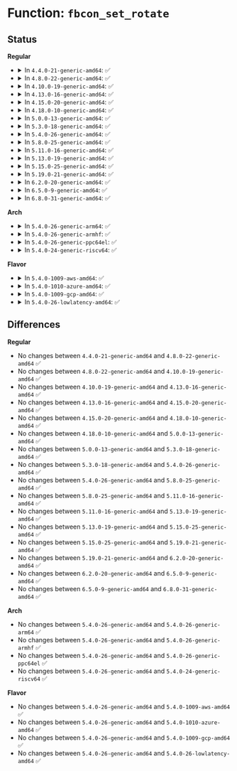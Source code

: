 # Function: <code>fbcon_set_rotate</code>

## Status
<b>Regular</b>
<ul>
<li>
<details>
<summary>In <code>4.4.0-21-generic-amd64</code>: ✅</summary>

```c
void fbcon_set_rotate(struct fbcon_ops * ops)
```

```json
{
  "name": "fbcon_set_rotate",
  "collision_type": "Unique Global",
  "inline_type": "No",
  "funcs": [
    {
      "addr": 18446744071583463408,
      "name": "fbcon_set_rotate",
      "external": true,
      "loc": "drivers/video/console/fbcon_rotate.c:96",
      "file": "drivers/video/console/fbcon_rotate.c",
      "inline": "seen, unknown",
      "caller_inline": [],
      "caller_func": [
        "drivers/video/console/bitblit.c:fbcon_set_bitops"
      ]
    }
  ],
  "symbols": [
    {
      "addr": 18446744071583463408,
      "name": "fbcon_set_rotate",
      "section": ".text",
      "bind": "STB_GLOBAL",
      "size": 61
    }
  ]
}
```
</details>
</li>
<li>
<details>
<summary>In <code>4.8.0-22-generic-amd64</code>: ✅</summary>

```c
void fbcon_set_rotate(struct fbcon_ops * ops)
```

```json
{
  "name": "fbcon_set_rotate",
  "collision_type": "Unique Global",
  "inline_type": "No",
  "funcs": [
    {
      "addr": 18446744071583783680,
      "name": "fbcon_set_rotate",
      "external": true,
      "loc": "drivers/video/console/fbcon_rotate.c:96",
      "file": "drivers/video/console/fbcon_rotate.c",
      "inline": "seen, unknown",
      "caller_inline": [],
      "caller_func": [
        "drivers/video/console/bitblit.c:fbcon_set_bitops"
      ]
    }
  ],
  "symbols": [
    {
      "addr": 18446744071583783680,
      "name": "fbcon_set_rotate",
      "section": ".text",
      "bind": "STB_GLOBAL",
      "size": 61
    }
  ]
}
```
</details>
</li>
<li>
<details>
<summary>In <code>4.10.0-19-generic-amd64</code>: ✅</summary>

```c
void fbcon_set_rotate(struct fbcon_ops * ops)
```

```json
{
  "name": "fbcon_set_rotate",
  "collision_type": "Unique Global",
  "inline_type": "No",
  "funcs": [
    {
      "addr": 18446744071583922992,
      "name": "fbcon_set_rotate",
      "external": true,
      "loc": "drivers/video/console/fbcon_rotate.c:96",
      "file": "drivers/video/console/fbcon_rotate.c",
      "inline": "seen, unknown",
      "caller_inline": [],
      "caller_func": [
        "drivers/video/console/bitblit.c:fbcon_set_bitops"
      ]
    }
  ],
  "symbols": [
    {
      "addr": 18446744071583922992,
      "name": "fbcon_set_rotate",
      "section": ".text",
      "bind": "STB_GLOBAL",
      "size": 61
    }
  ]
}
```
</details>
</li>
<li>
<details>
<summary>In <code>4.13.0-16-generic-amd64</code>: ✅</summary>

```c
void fbcon_set_rotate(struct fbcon_ops * ops)
```

```json
{
  "name": "fbcon_set_rotate",
  "collision_type": "Unique Global",
  "inline_type": "No",
  "funcs": [
    {
      "addr": 18446744071583971264,
      "name": "fbcon_set_rotate",
      "external": true,
      "loc": "drivers/video/console/fbcon_rotate.c:96",
      "file": "drivers/video/console/fbcon_rotate.c",
      "inline": "seen, unknown",
      "caller_inline": [],
      "caller_func": [
        "drivers/video/console/bitblit.c:fbcon_set_bitops"
      ]
    }
  ],
  "symbols": [
    {
      "addr": 18446744071583971264,
      "name": "fbcon_set_rotate",
      "section": ".text",
      "bind": "STB_GLOBAL",
      "size": 61
    }
  ]
}
```
</details>
</li>
<li>
<details>
<summary>In <code>4.15.0-20-generic-amd64</code>: ✅</summary>

```c
void fbcon_set_rotate(struct fbcon_ops * ops)
```

```json
{
  "name": "fbcon_set_rotate",
  "collision_type": "Unique Global",
  "inline_type": "No",
  "funcs": [
    {
      "addr": 18446744071584270608,
      "name": "fbcon_set_rotate",
      "external": true,
      "loc": "drivers/video/fbdev/core/fbcon_rotate.c:96",
      "file": "drivers/video/fbdev/core/fbcon_rotate.c",
      "inline": "seen, unknown",
      "caller_inline": [],
      "caller_func": [
        "drivers/video/fbdev/core/bitblit.c:fbcon_set_bitops"
      ]
    }
  ],
  "symbols": [
    {
      "addr": 18446744071584270608,
      "name": "fbcon_set_rotate",
      "section": ".text",
      "bind": "STB_GLOBAL",
      "size": 61
    }
  ]
}
```
</details>
</li>
<li>
<details>
<summary>In <code>4.18.0-10-generic-amd64</code>: ✅</summary>

```c
void fbcon_set_rotate(struct fbcon_ops * ops)
```

```json
{
  "name": "fbcon_set_rotate",
  "collision_type": "Unique Global",
  "inline_type": "No",
  "funcs": [
    {
      "addr": 18446744071584490656,
      "name": "fbcon_set_rotate",
      "external": true,
      "loc": "drivers/video/fbdev/core/fbcon_rotate.c:96",
      "file": "drivers/video/fbdev/core/fbcon_rotate.c",
      "inline": "seen, unknown",
      "caller_inline": [],
      "caller_func": [
        "drivers/video/fbdev/core/bitblit.c:fbcon_set_bitops"
      ]
    }
  ],
  "symbols": [
    {
      "addr": 18446744071584490656,
      "name": "fbcon_set_rotate",
      "section": ".text",
      "bind": "STB_GLOBAL",
      "size": 61
    }
  ]
}
```
</details>
</li>
<li>
<details>
<summary>In <code>5.0.0-13-generic-amd64</code>: ✅</summary>

```c
void fbcon_set_rotate(struct fbcon_ops * ops)
```

```json
{
  "name": "fbcon_set_rotate",
  "collision_type": "Unique Global",
  "inline_type": "No",
  "funcs": [
    {
      "addr": 18446744071584587472,
      "name": "fbcon_set_rotate",
      "external": true,
      "loc": "drivers/video/fbdev/core/fbcon_rotate.c:96",
      "file": "drivers/video/fbdev/core/fbcon_rotate.c",
      "inline": "seen, unknown",
      "caller_inline": [],
      "caller_func": [
        "drivers/video/fbdev/core/bitblit.c:fbcon_set_bitops"
      ]
    }
  ],
  "symbols": [
    {
      "addr": 18446744071584587472,
      "name": "fbcon_set_rotate",
      "section": ".text",
      "bind": "STB_GLOBAL",
      "size": 61
    }
  ]
}
```
</details>
</li>
<li>
<details>
<summary>In <code>5.3.0-18-generic-amd64</code>: ✅</summary>

```c
void fbcon_set_rotate(struct fbcon_ops * ops)
```

```json
{
  "name": "fbcon_set_rotate",
  "collision_type": "Unique Global",
  "inline_type": "No",
  "funcs": [
    {
      "addr": 18446744071584785472,
      "name": "fbcon_set_rotate",
      "external": true,
      "loc": "drivers/video/fbdev/core/fbcon_rotate.c:96",
      "file": "drivers/video/fbdev/core/fbcon_rotate.c",
      "inline": "seen, unknown",
      "caller_inline": [],
      "caller_func": [
        "drivers/video/fbdev/core/bitblit.c:fbcon_set_bitops"
      ]
    }
  ],
  "symbols": [
    {
      "addr": 18446744071584785472,
      "name": "fbcon_set_rotate",
      "section": ".text",
      "bind": "STB_GLOBAL",
      "size": 61
    }
  ]
}
```
</details>
</li>
<li>
<details>
<summary>In <code>5.4.0-26-generic-amd64</code>: ✅</summary>

```c
void fbcon_set_rotate(struct fbcon_ops * ops)
```

```json
{
  "name": "fbcon_set_rotate",
  "collision_type": "Unique Global",
  "inline_type": "No",
  "funcs": [
    {
      "addr": 18446744071584920512,
      "name": "fbcon_set_rotate",
      "external": true,
      "loc": "drivers/video/fbdev/core/fbcon_rotate.c:96",
      "file": "drivers/video/fbdev/core/fbcon_rotate.c",
      "inline": "seen, unknown",
      "caller_inline": [],
      "caller_func": [
        "drivers/video/fbdev/core/bitblit.c:fbcon_set_bitops"
      ]
    }
  ],
  "symbols": [
    {
      "addr": 18446744071584920512,
      "name": "fbcon_set_rotate",
      "section": ".text",
      "bind": "STB_GLOBAL",
      "size": 61
    }
  ]
}
```
</details>
</li>
<li>
<details>
<summary>In <code>5.8.0-25-generic-amd64</code>: ✅</summary>

```c
void fbcon_set_rotate(struct fbcon_ops * ops)
```

```json
{
  "name": "fbcon_set_rotate",
  "collision_type": "Unique Global",
  "inline_type": "No",
  "funcs": [
    {
      "addr": 18446744071585615024,
      "name": "fbcon_set_rotate",
      "external": true,
      "loc": "drivers/video/fbdev/core/fbcon_rotate.c:96",
      "file": "drivers/video/fbdev/core/fbcon_rotate.c",
      "inline": "seen, unknown",
      "caller_inline": [],
      "caller_func": [
        "drivers/video/fbdev/core/bitblit.c:fbcon_set_bitops"
      ]
    }
  ],
  "symbols": [
    {
      "addr": 18446744071585615024,
      "name": "fbcon_set_rotate",
      "section": ".text",
      "bind": "STB_GLOBAL",
      "size": 61
    }
  ]
}
```
</details>
</li>
<li>
<details>
<summary>In <code>5.11.0-16-generic-amd64</code>: ✅</summary>

```c
void fbcon_set_rotate(struct fbcon_ops * ops)
```

```json
{
  "name": "fbcon_set_rotate",
  "collision_type": "Unique Global",
  "inline_type": "No",
  "funcs": [
    {
      "addr": 18446744071585747488,
      "name": "fbcon_set_rotate",
      "external": true,
      "loc": "drivers/video/fbdev/core/fbcon_rotate.c:96",
      "file": "drivers/video/fbdev/core/fbcon_rotate.c",
      "inline": "seen, unknown",
      "caller_inline": [],
      "caller_func": [
        "drivers/video/fbdev/core/bitblit.c:fbcon_set_bitops"
      ]
    }
  ],
  "symbols": [
    {
      "addr": 18446744071585747488,
      "name": "fbcon_set_rotate",
      "section": ".text",
      "bind": "STB_GLOBAL",
      "size": 61
    }
  ]
}
```
</details>
</li>
<li>
<details>
<summary>In <code>5.13.0-19-generic-amd64</code>: ✅</summary>

```c
void fbcon_set_rotate(struct fbcon_ops * ops)
```

```json
{
  "name": "fbcon_set_rotate",
  "collision_type": "Unique Global",
  "inline_type": "No",
  "funcs": [
    {
      "addr": 18446744071585628112,
      "name": "fbcon_set_rotate",
      "external": true,
      "loc": "drivers/video/fbdev/core/fbcon_rotate.c:96",
      "file": "drivers/video/fbdev/core/fbcon_rotate.c",
      "inline": "seen, unknown",
      "caller_inline": [],
      "caller_func": [
        "drivers/video/fbdev/core/bitblit.c:fbcon_set_bitops"
      ]
    }
  ],
  "symbols": [
    {
      "addr": 18446744071585628112,
      "name": "fbcon_set_rotate",
      "section": ".text",
      "bind": "STB_GLOBAL",
      "size": 61
    }
  ]
}
```
</details>
</li>
<li>
<details>
<summary>In <code>5.15.0-25-generic-amd64</code>: ✅</summary>

```c
void fbcon_set_rotate(struct fbcon_ops * ops)
```

```json
{
  "name": "fbcon_set_rotate",
  "collision_type": "Unique Global",
  "inline_type": "No",
  "funcs": [
    {
      "addr": 18446744071586107104,
      "name": "fbcon_set_rotate",
      "external": true,
      "loc": "drivers/video/fbdev/core/fbcon_rotate.c:96",
      "file": "drivers/video/fbdev/core/fbcon_rotate.c",
      "inline": "seen, unknown",
      "caller_inline": [],
      "caller_func": [
        "drivers/video/fbdev/core/bitblit.c:fbcon_set_bitops"
      ]
    }
  ],
  "symbols": [
    {
      "addr": 18446744071586107104,
      "name": "fbcon_set_rotate",
      "section": ".text",
      "bind": "STB_GLOBAL",
      "size": 61
    }
  ]
}
```
</details>
</li>
<li>
<details>
<summary>In <code>5.19.0-21-generic-amd64</code>: ✅</summary>

```c
void fbcon_set_rotate(struct fbcon_ops * ops)
```

```json
{
  "name": "fbcon_set_rotate",
  "collision_type": "Unique Global",
  "inline_type": "No",
  "funcs": [
    {
      "addr": 18446744071587333296,
      "name": "fbcon_set_rotate",
      "external": true,
      "loc": "drivers/video/fbdev/core/fbcon_rotate.c:96",
      "file": "drivers/video/fbdev/core/fbcon_rotate.c",
      "inline": "seen, unknown",
      "caller_inline": [],
      "caller_func": [
        "drivers/video/fbdev/core/bitblit.c:fbcon_set_bitops"
      ]
    }
  ],
  "symbols": [
    {
      "addr": 18446744071587333296,
      "name": "fbcon_set_rotate",
      "section": ".text",
      "bind": "STB_GLOBAL",
      "size": 93
    }
  ]
}
```
</details>
</li>
<li>
<details>
<summary>In <code>6.2.0-20-generic-amd64</code>: ✅</summary>

```c
void fbcon_set_rotate(struct fbcon_ops * ops)
```

```json
{
  "name": "fbcon_set_rotate",
  "collision_type": "Unique Global",
  "inline_type": "No",
  "funcs": [
    {
      "addr": 18446744071588575360,
      "name": "fbcon_set_rotate",
      "external": true,
      "loc": "drivers/video/fbdev/core/fbcon_rotate.c:96",
      "file": "drivers/video/fbdev/core/fbcon_rotate.c",
      "inline": "seen, unknown",
      "caller_inline": [],
      "caller_func": [
        "drivers/video/fbdev/core/bitblit.c:fbcon_set_bitops"
      ]
    }
  ],
  "symbols": [
    {
      "addr": 18446744071588575360,
      "name": "fbcon_set_rotate",
      "section": ".text",
      "bind": "STB_GLOBAL",
      "size": 93
    }
  ]
}
```
</details>
</li>
<li>
<details>
<summary>In <code>6.5.0-9-generic-amd64</code>: ✅</summary>

```c
void fbcon_set_rotate(struct fbcon_ops * ops)
```

```json
{
  "name": "fbcon_set_rotate",
  "collision_type": "Unique Global",
  "inline_type": "No",
  "funcs": [
    {
      "addr": 18446744071588855536,
      "name": "fbcon_set_rotate",
      "external": true,
      "loc": "drivers/video/fbdev/core/fbcon_rotate.c:96",
      "file": "drivers/video/fbdev/core/fbcon_rotate.c",
      "inline": "seen, unknown",
      "caller_inline": [],
      "caller_func": [
        "drivers/video/fbdev/core/bitblit.c:fbcon_set_bitops"
      ]
    }
  ],
  "symbols": [
    {
      "addr": 18446744071588855536,
      "name": "fbcon_set_rotate",
      "section": ".text",
      "bind": "STB_GLOBAL",
      "size": 83
    }
  ]
}
```
</details>
</li>
<li>
<details>
<summary>In <code>6.8.0-31-generic-amd64</code>: ✅</summary>

```c
void fbcon_set_rotate(struct fbcon_ops * ops)
```

```json
{
  "name": "fbcon_set_rotate",
  "collision_type": "Unique Global",
  "inline_type": "No",
  "funcs": [
    {
      "addr": 18446744071589158416,
      "name": "fbcon_set_rotate",
      "external": true,
      "loc": "drivers/video/fbdev/core/fbcon_rotate.c:96",
      "file": "drivers/video/fbdev/core/fbcon_rotate.c",
      "inline": "seen, unknown",
      "caller_inline": [],
      "caller_func": [
        "drivers/video/fbdev/core/bitblit.c:fbcon_set_bitops"
      ]
    }
  ],
  "symbols": [
    {
      "addr": 18446744071589158416,
      "name": "fbcon_set_rotate",
      "section": ".text",
      "bind": "STB_GLOBAL",
      "size": 83
    }
  ]
}
```
</details>
</li>
</ul>
<b>Arch</b>
<ul>
<li>
<details>
<summary>In <code>5.4.0-26-generic-arm64</code>: ✅</summary>

```c
void fbcon_set_rotate(struct fbcon_ops * ops)
```

```json
{
  "name": "fbcon_set_rotate",
  "collision_type": "Unique Global",
  "inline_type": "No",
  "funcs": [
    {
      "addr": 18446603336497317864,
      "name": "fbcon_set_rotate",
      "external": true,
      "loc": "drivers/video/fbdev/core/fbcon_rotate.c:96",
      "file": "drivers/video/fbdev/core/fbcon_rotate.c",
      "inline": "seen, unknown",
      "caller_inline": [],
      "caller_func": [
        "drivers/video/fbdev/core/bitblit.c:fbcon_set_bitops"
      ]
    }
  ],
  "symbols": [
    {
      "addr": 18446603336497317864,
      "name": "fbcon_set_rotate",
      "section": ".text",
      "bind": "STB_GLOBAL",
      "size": 136
    }
  ]
}
```
</details>
</li>
<li>
<details>
<summary>In <code>5.4.0-26-generic-armhf</code>: ✅</summary>

```c
void fbcon_set_rotate(struct fbcon_ops * ops)
```

```json
{
  "name": "fbcon_set_rotate",
  "collision_type": "Unique Global",
  "inline_type": "No",
  "funcs": [
    {
      "addr": 3230494524,
      "name": "fbcon_set_rotate",
      "external": true,
      "loc": "drivers/video/fbdev/core/fbcon_rotate.c:96",
      "file": "drivers/video/fbdev/core/fbcon_rotate.c",
      "inline": "seen, unknown",
      "caller_inline": [],
      "caller_func": [
        "drivers/video/fbdev/core/bitblit.c:fbcon_set_bitops"
      ]
    }
  ],
  "symbols": [
    {
      "addr": 3230494524,
      "name": "fbcon_set_rotate",
      "section": ".text",
      "bind": "STB_GLOBAL",
      "size": 84
    }
  ]
}
```
</details>
</li>
<li>
<details>
<summary>In <code>5.4.0-26-generic-ppc64el</code>: ✅</summary>

```c
void fbcon_set_rotate(struct fbcon_ops * ops)
```

```json
{
  "name": "fbcon_set_rotate",
  "collision_type": "Unique Global",
  "inline_type": "No",
  "funcs": [
    {
      "addr": 13835058055291309552,
      "name": "fbcon_set_rotate",
      "external": true,
      "loc": "drivers/video/fbdev/core/fbcon_rotate.c:96",
      "file": "drivers/video/fbdev/core/fbcon_rotate.c",
      "inline": "seen, unknown",
      "caller_inline": [],
      "caller_func": [
        "drivers/video/fbdev/core/bitblit.c:fbcon_set_bitops"
      ]
    }
  ],
  "symbols": [
    {
      "addr": 13835058055291309552,
      "name": "fbcon_set_rotate",
      "section": ".text",
      "bind": "STB_GLOBAL",
      "size": 176
    }
  ]
}
```
</details>
</li>
<li>
<details>
<summary>In <code>5.4.0-24-generic-riscv64</code>: ✅</summary>

```c
void fbcon_set_rotate(struct fbcon_ops * ops)
```

```json
{
  "name": "fbcon_set_rotate",
  "collision_type": "Unique Global",
  "inline_type": "No",
  "funcs": [
    {
      "addr": 18446743936275845920,
      "name": "fbcon_set_rotate",
      "external": true,
      "loc": "drivers/video/fbdev/core/fbcon_rotate.c:96",
      "file": "drivers/video/fbdev/core/fbcon_rotate.c",
      "inline": "seen, unknown",
      "caller_inline": [],
      "caller_func": [
        "drivers/video/fbdev/core/bitblit.c:fbcon_set_bitops"
      ]
    }
  ],
  "symbols": [
    {
      "addr": 18446743936275845920,
      "name": "fbcon_set_rotate",
      "section": ".text",
      "bind": "STB_GLOBAL",
      "size": 124
    }
  ]
}
```
</details>
</li>
</ul>
<b>Flavor</b>
<ul>
<li>
<details>
<summary>In <code>5.4.0-1009-aws-amd64</code>: ✅</summary>

```c
void fbcon_set_rotate(struct fbcon_ops * ops)
```

```json
{
  "name": "fbcon_set_rotate",
  "collision_type": "Unique Global",
  "inline_type": "No",
  "funcs": [
    {
      "addr": 18446744071584871376,
      "name": "fbcon_set_rotate",
      "external": true,
      "loc": "drivers/video/fbdev/core/fbcon_rotate.c:96",
      "file": "drivers/video/fbdev/core/fbcon_rotate.c",
      "inline": "seen, unknown",
      "caller_inline": [],
      "caller_func": [
        "drivers/video/fbdev/core/bitblit.c:fbcon_set_bitops"
      ]
    }
  ],
  "symbols": [
    {
      "addr": 18446744071584871376,
      "name": "fbcon_set_rotate",
      "section": ".text",
      "bind": "STB_GLOBAL",
      "size": 61
    }
  ]
}
```
</details>
</li>
<li>
<details>
<summary>In <code>5.4.0-1010-azure-amd64</code>: ✅</summary>

```c
void fbcon_set_rotate(struct fbcon_ops * ops)
```

```json
{
  "name": "fbcon_set_rotate",
  "collision_type": "Unique Global",
  "inline_type": "No",
  "funcs": [
    {
      "addr": 18446744071584801200,
      "name": "fbcon_set_rotate",
      "external": true,
      "loc": "drivers/video/fbdev/core/fbcon_rotate.c:96",
      "file": "drivers/video/fbdev/core/fbcon_rotate.c",
      "inline": "seen, unknown",
      "caller_inline": [],
      "caller_func": [
        "drivers/video/fbdev/core/bitblit.c:fbcon_set_bitops"
      ]
    }
  ],
  "symbols": [
    {
      "addr": 18446744071584801200,
      "name": "fbcon_set_rotate",
      "section": ".text",
      "bind": "STB_GLOBAL",
      "size": 61
    }
  ]
}
```
</details>
</li>
<li>
<details>
<summary>In <code>5.4.0-1009-gcp-amd64</code>: ✅</summary>

```c
void fbcon_set_rotate(struct fbcon_ops * ops)
```

```json
{
  "name": "fbcon_set_rotate",
  "collision_type": "Unique Global",
  "inline_type": "No",
  "funcs": [
    {
      "addr": 18446744071584872800,
      "name": "fbcon_set_rotate",
      "external": true,
      "loc": "drivers/video/fbdev/core/fbcon_rotate.c:96",
      "file": "drivers/video/fbdev/core/fbcon_rotate.c",
      "inline": "seen, unknown",
      "caller_inline": [],
      "caller_func": [
        "drivers/video/fbdev/core/bitblit.c:fbcon_set_bitops"
      ]
    }
  ],
  "symbols": [
    {
      "addr": 18446744071584872800,
      "name": "fbcon_set_rotate",
      "section": ".text",
      "bind": "STB_GLOBAL",
      "size": 61
    }
  ]
}
```
</details>
</li>
<li>
<details>
<summary>In <code>5.4.0-26-lowlatency-amd64</code>: ✅</summary>

```c
void fbcon_set_rotate(struct fbcon_ops * ops)
```

```json
{
  "name": "fbcon_set_rotate",
  "collision_type": "Unique Global",
  "inline_type": "No",
  "funcs": [
    {
      "addr": 18446744071584978176,
      "name": "fbcon_set_rotate",
      "external": true,
      "loc": "drivers/video/fbdev/core/fbcon_rotate.c:96",
      "file": "drivers/video/fbdev/core/fbcon_rotate.c",
      "inline": "seen, unknown",
      "caller_inline": [],
      "caller_func": [
        "drivers/video/fbdev/core/bitblit.c:fbcon_set_bitops"
      ]
    }
  ],
  "symbols": [
    {
      "addr": 18446744071584978176,
      "name": "fbcon_set_rotate",
      "section": ".text",
      "bind": "STB_GLOBAL",
      "size": 61
    }
  ]
}
```
</details>
</li>
</ul>

## Differences
<b>Regular</b>
<ul>
<li>
No changes between <code>4.4.0-21-generic-amd64</code> and <code>4.8.0-22-generic-amd64</code> ✅
</li>
<li>
No changes between <code>4.8.0-22-generic-amd64</code> and <code>4.10.0-19-generic-amd64</code> ✅
</li>
<li>
No changes between <code>4.10.0-19-generic-amd64</code> and <code>4.13.0-16-generic-amd64</code> ✅
</li>
<li>
No changes between <code>4.13.0-16-generic-amd64</code> and <code>4.15.0-20-generic-amd64</code> ✅
</li>
<li>
No changes between <code>4.15.0-20-generic-amd64</code> and <code>4.18.0-10-generic-amd64</code> ✅
</li>
<li>
No changes between <code>4.18.0-10-generic-amd64</code> and <code>5.0.0-13-generic-amd64</code> ✅
</li>
<li>
No changes between <code>5.0.0-13-generic-amd64</code> and <code>5.3.0-18-generic-amd64</code> ✅
</li>
<li>
No changes between <code>5.3.0-18-generic-amd64</code> and <code>5.4.0-26-generic-amd64</code> ✅
</li>
<li>
No changes between <code>5.4.0-26-generic-amd64</code> and <code>5.8.0-25-generic-amd64</code> ✅
</li>
<li>
No changes between <code>5.8.0-25-generic-amd64</code> and <code>5.11.0-16-generic-amd64</code> ✅
</li>
<li>
No changes between <code>5.11.0-16-generic-amd64</code> and <code>5.13.0-19-generic-amd64</code> ✅
</li>
<li>
No changes between <code>5.13.0-19-generic-amd64</code> and <code>5.15.0-25-generic-amd64</code> ✅
</li>
<li>
No changes between <code>5.15.0-25-generic-amd64</code> and <code>5.19.0-21-generic-amd64</code> ✅
</li>
<li>
No changes between <code>5.19.0-21-generic-amd64</code> and <code>6.2.0-20-generic-amd64</code> ✅
</li>
<li>
No changes between <code>6.2.0-20-generic-amd64</code> and <code>6.5.0-9-generic-amd64</code> ✅
</li>
<li>
No changes between <code>6.5.0-9-generic-amd64</code> and <code>6.8.0-31-generic-amd64</code> ✅
</li>
</ul>
<b>Arch</b>
<ul>
<li>
No changes between <code>5.4.0-26-generic-amd64</code> and <code>5.4.0-26-generic-arm64</code> ✅
</li>
<li>
No changes between <code>5.4.0-26-generic-amd64</code> and <code>5.4.0-26-generic-armhf</code> ✅
</li>
<li>
No changes between <code>5.4.0-26-generic-amd64</code> and <code>5.4.0-26-generic-ppc64el</code> ✅
</li>
<li>
No changes between <code>5.4.0-26-generic-amd64</code> and <code>5.4.0-24-generic-riscv64</code> ✅
</li>
</ul>
<b>Flavor</b>
<ul>
<li>
No changes between <code>5.4.0-26-generic-amd64</code> and <code>5.4.0-1009-aws-amd64</code> ✅
</li>
<li>
No changes between <code>5.4.0-26-generic-amd64</code> and <code>5.4.0-1010-azure-amd64</code> ✅
</li>
<li>
No changes between <code>5.4.0-26-generic-amd64</code> and <code>5.4.0-1009-gcp-amd64</code> ✅
</li>
<li>
No changes between <code>5.4.0-26-generic-amd64</code> and <code>5.4.0-26-lowlatency-amd64</code> ✅
</li>
</ul>
